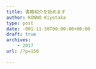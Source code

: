 ```yaml
---
title: 書籍紹介を始めます
author: KONNO Kiyotaka
type: post
date: -001-11-30T00:00:00+00:00
draft: true
archives:
    - 2017
url: /?p=150

---
```

